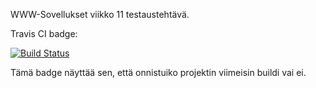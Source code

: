 WWW-Sovellukset viikko 11 testaustehtävä.

Travis CI badge:

[![Build Status](https://travis-ci.org/JonesTPG/www-vk11.svg?branch=master)](https://travis-ci.org/JonesTPG/www-vk11)

Tämä badge näyttää sen, että onnistuiko projektin viimeisin buildi vai ei.